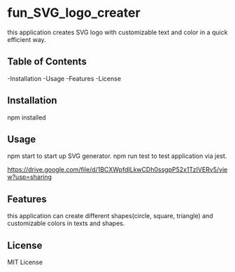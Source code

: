 # fun_SVG_logo_creater
this application creates SVG logo with customizable text and color in a quick efficient way.

## Table of Contents
-Installation
-Usage
-Features
-License

## Installation
npm installed

## Usage
npm start to start up SVG generator.
npm run test to test application via jest.

https://drive.google.com/file/d/1BCXWpfdILkwCDh0ssgpP52x1TzIVERv5/view?usp=sharing

## Features
this application can create different shapes(circle, square, triangle) and customizable colors in texts and shapes.

## License
MIT License

